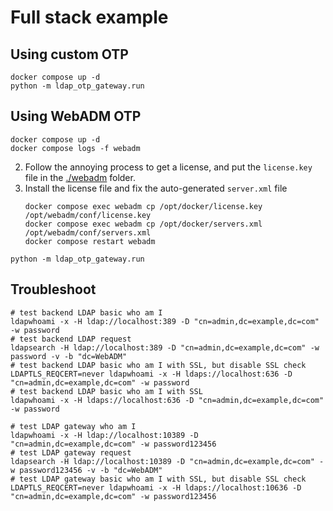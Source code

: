 # Full stack example

## Using custom OTP
```shell
docker compose up -d
python -m ldap_otp_gateway.run
```

## Using WebADM OTP

```shell
docker compose up -d
docker compose logs -f webadm
```

2. Follow the annoying process to get a license, and put the `license.key` file in the [./webadm](./webadm) folder.
3. Install the license file and fix the auto-generated `server.xml` file
   ```shell
   docker compose exec webadm cp /opt/docker/license.key /opt/webadm/conf/license.key
   docker compose exec webadm cp /opt/docker/servers.xml /opt/webadm/conf/servers.xml
   docker compose restart webadm
   ```
   
```shell
python -m ldap_otp_gateway.run
```

## Troubleshoot
```shell
# test backend LDAP basic who am I
ldapwhoami -x -H ldap://localhost:389 -D "cn=admin,dc=example,dc=com" -w password
# test backend LDAP request
ldapsearch -H ldap://localhost:389 -D "cn=admin,dc=example,dc=com" -w password -v -b "dc=WebADM"
# test backend LDAP basic who am I with SSL, but disable SSL check
LDAPTLS_REQCERT=never ldapwhoami -x -H ldaps://localhost:636 -D "cn=admin,dc=example,dc=com" -w password
# test backend LDAP basic who am I with SSL
ldapwhoami -x -H ldaps://localhost:636 -D "cn=admin,dc=example,dc=com" -w password

# test LDAP gateway who am I
ldapwhoami -x -H ldap://localhost:10389 -D "cn=admin,dc=example,dc=com" -w password123456
# test LDAP gateway request
ldapsearch -H ldap://localhost:10389 -D "cn=admin,dc=example,dc=com" -w password123456 -v -b "dc=WebADM"
# test LDAP gateway basic who am I with SSL, but disable SSL check
LDAPTLS_REQCERT=never ldapwhoami -x -H ldaps://localhost:10636 -D "cn=admin,dc=example,dc=com" -w password123456
```

